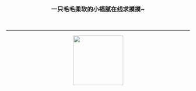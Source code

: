 <div style="text-align: center">
  <img src="https://cdn.jsdelivr.net/gh/BuDingOwO/BuDingOwO@master/Picture/Overview-IMG.gif" alt="">
</div>
<h3 style="text-align: center">一只毛毛柔软的小福腻在线求摸摸~</h3>
<div style="text-align: center">
  <a href="https://www.forcecat.cn/"><img src="https://img.shields.io/badge/Official-官网-blue" alt=""></a>&emsp;
  <a href="https://twitter.com/BuDingOwO/"><img src="https://img.shields.io/badge/Twitter-%E6%8E%A8%E7%89%B9-blue" alt=""></a>&emsp;
  <a href="https://space.bilibili.com/526154182"><img src="https://img.shields.io/badge/Bilibili-B%E7%AB%99-ff69b4" alt=""></a>&emsp;
  <a href="mailto:admin@forcecat.cn"><img src="https://img.shields.io/badge/Email-邮箱-blue" alt=""></a>&emsp;
  <img src="https://visitor-badge.glitch.me/badge?page_id=BuDingOWO" alt="">
</div>

<hr>

<div style="text-align: center"><img height="137px" src="https://github-readme-stats.vercel.app/api?username=BuDingOwO&show_icons=true&icon_color=CE1D2D&text_color=718096&bg_color=0d1117&hide_title=true"  alt=""/> </div>

